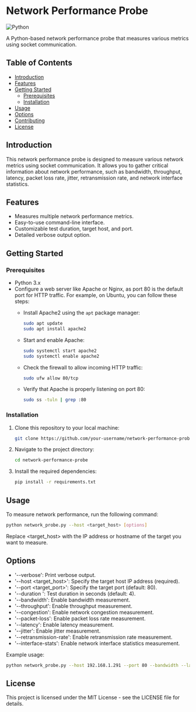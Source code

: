 # Network Performance Probe

![Python](https://img.shields.io/badge/Python-3.x-blue.svg)

A Python-based network performance probe that measures various metrics using socket communication.

## Table of Contents
- [Introduction](#introduction)
- [Features](#features)
- [Getting Started](#getting-started)
  - [Prerequisites](#prerequisites)
  - [Installation](#installation)
- [Usage](#usage)
- [Options](#options)
- [Contributing](#contributing)
- [License](#license)

## Introduction

This network performance probe is designed to measure various network metrics using socket communication. It allows you to gather critical information about network performance, such as bandwidth, throughput, latency, packet loss rate, jitter, retransmission rate, and network interface statistics.

## Features

- Measures multiple network performance metrics.
- Easy-to-use command-line interface.
- Customizable test duration, target host, and port.
- Detailed verbose output option.

## Getting Started

### Prerequisites

- Python 3.x
- Configure a web server like Apache or Nginx, as port 80 is the default port for HTTP traffic. For example, on Ubuntu, you can follow these steps:
  - Install Apache2 using the `apt` package manager:

    ```bash
    sudo apt update
    sudo apt install apache2
    ```

  - Start and enable Apache:

    ```bash
    sudo systemctl start apache2
    sudo systemctl enable apache2
    ```

  - Check the firewall to allow incoming HTTP traffic:

    ```bash
    sudo ufw allow 80/tcp
    ```

  - Verify that Apache is properly listening on port 80:

    ```bash
    sudo ss -tuln | grep :80
    ```

### Installation

1. Clone this repository to your local machine:

   ```bash
   git clone https://github.com/your-username/network-performance-probe.git
   ```
   
2. Navigate to the project directory:

   ```bash
   cd network-performance-probe
   ```

3. Install the required dependencies:

   ```bash
   pip install -r requirements.txt
   ```

## Usage

To measure network performance, run the following command:

   ```bash
   python network_probe.py --host <target_host> [options]
   ```

Replace <target_host> with the IP address or hostname of the target you want to measure.

## Options

- '--verbose': Print verbose output.
- '--host <target_host>': Specify the target host IP address (required).
- '--port <target_port>': Specify the target port (default: 80).
- '--duration <duration>': Test duration in seconds (default: 4).
- '--bandwidth': Enable bandwidth measurement.
- '--throughput': Enable throughput measurement.
- '--congestion': Enable network congestion measurement.
- '--packet-loss': Enable packet loss rate measurement.
- '--latency': Enable latency measurement.
- '--jitter': Enable jitter measurement.
- '--retransmission-rate': Enable retransmission rate measurement.
- '--interface-stats': Enable network interface statistics measurement.

Example usage:

   ```bash
   python network_probe.py --host 192.168.1.291 --port 80 --bandwidth --latency --congestion --verbose
   ```

## License

This project is licensed under the MIT License - see the LICENSE file for details.